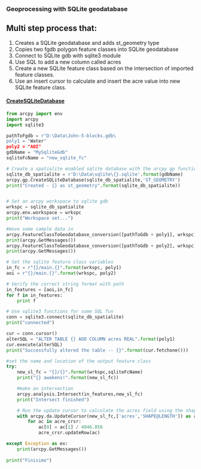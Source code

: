 ### Geoprocessing with SQLite geodatabase
## Multi step process that:
1.  Creates a SQLite geodatabase and adds st_geometry type
2.  Copies two fgdb polygon feature classes into SQLite geodatabase
3.  Connect to SQLite gdb with sqlite3 module
4.  Use SQL to add a new column called acres
5.  Create a new SQLite feature class based on the intersection of imported feature classes.
6.  Use an insert cursor to calculate and insert the acre value into new SQLite feature class.

#### [CreateSQLiteDatabase](http://desktop.arcgis.com/en/arcmap/10.3/analyze/arcpy-functions/createsqlitedb.htm)


```python
from arcpy import env
import arcpy
import sqlite3

pathToFgdb = r"D:\Data\John-5-blocks.gdb\
poly1 = "Water"
poly2 = "AOI"
gdbName = "MySqliteGdb"
sqliteFcName = "new_sqlite_fc"

# Create a spatialite enabled sqlite database with the arcpy gp function
sqlite_db_spatialite = r'D:\Data\sqlite\{}.sqlite'.format(gdbName)
arcpy.gp.CreateSQLiteDatabase(sqlite_db_spatialite,'ST_GEOMETRY')
print("Created - {} as st_geometry".format(sqlite_db_spatialite))


# Set an arcpy workspace to sqlite gdb
wrkspc = sqlite_db_spatialite
arcpy.env.workspace = wrkspc
print("Workspace set...")

#move some sample data in
arcpy.FeatureClassToGeodatabase_conversion([pathToGdb + poly1], wrkspc)
print(arcpy.GetMessages())
arcpy.FeatureClassToGeodatabase_conversion([pathToGdb + poly2], wrkspc)
print(arcpy.GetMessages())

# Set the sqlite feature class variables
in_fc = r"{}/main.{}".format(wrkspc, poly1)
aoi = r"{}/main.{}".format(wrkspc, poly2)

# Verify the correct string format with path
in_features = [aoi,in_fc]
for f in in_features:
    print f

# Use sqlite3 functions for some SQL fun
conn = sqlite3.connect(sqlite_db_spatialite)
print("connected")

cur = conn.cursor()
alterSQL = "ALTER TABLE {} ADD COLUMN acres REAL".format(poly1)
cur.execute(alterSQL)
print("Successfully altered the table -- {}".format(cur.fetchone()))

#set the name and location of the output feature class
try:
    new_sl_fc = "{}/{}".format(wrkspc,sqliteFcName)
    print("{} awakens!".format(new_sl_fc))

    #make an intersection
    arcpy.analysis.Intersect(in_features,new_sl_fc)
    print("Intersect finished")

    # Run the update cursor to calculate the acres field using the shape_area field
    with arcpy.da.UpdateCursor(new_sl_fc,['acres','SHAPE@LENGTH']) as acre_crsr:
        for ac in acre_crsr:
            ac[0] = ac[1] / 4046.856
            acre_crsr.updateRow(ac)

except Exception as ex:
    print(arcpy.GetMessages())
        
print("Finisimo")
